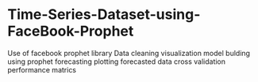 # Time-Series-Dataset-using-FaceBook-Prophet
Use of facebook prophet library
Data cleaning 
visualization 
model bulding using prophet
forecasting
plotting forecasted data
cross validation 
performance matrics

